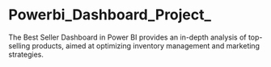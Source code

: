 # Powerbi_Dashboard_Project_
The Best Seller Dashboard in Power BI provides an in-depth analysis of top-selling products, aimed at optimizing inventory management and marketing strategies.
